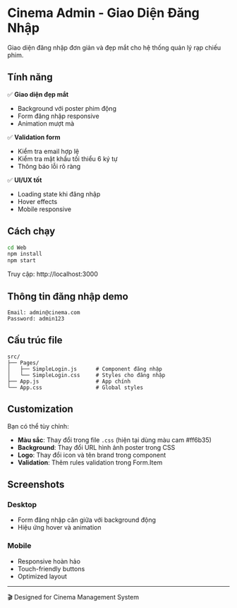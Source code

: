 # Cinema Admin - Giao Diện Đăng Nhập

Giao diện đăng nhập đơn giản và đẹp mắt cho hệ thống quản lý rạp chiếu phim.

## Tính năng

✅ **Giao diện đẹp mắt**
- Background với poster phim động
- Form đăng nhập responsive
- Animation mượt mà

✅ **Validation form**
- Kiểm tra email hợp lệ
- Kiểm tra mật khẩu tối thiểu 6 ký tự
- Thông báo lỗi rõ ràng

✅ **UI/UX tốt**
- Loading state khi đăng nhập
- Hover effects
- Mobile responsive

## Cách chạy

```bash
cd Web
npm install
npm start
```

Truy cập: http://localhost:3000

## Thông tin đăng nhập demo

```
Email: admin@cinema.com
Password: admin123
```

## Cấu trúc file

```
src/
├── Pages/
│   ├── SimpleLogin.js      # Component đăng nhập
│   └── SimpleLogin.css     # Styles cho đăng nhập
├── App.js                  # App chính
└── App.css                 # Global styles
```

## Customization

Bạn có thể tùy chỉnh:

- **Màu sắc**: Thay đổi trong file `.css` (hiện tại dùng màu cam #ff6b35)
- **Background**: Thay đổi URL hình ảnh poster trong CSS
- **Logo**: Thay đổi icon và tên brand trong component
- **Validation**: Thêm rules validation trong Form.Item

## Screenshots

### Desktop
- Form đăng nhập căn giữa với background động
- Hiệu ứng hover và animation

### Mobile
- Responsive hoàn hảo
- Touch-friendly buttons
- Optimized layout

---

🎬 Designed for Cinema Management System
